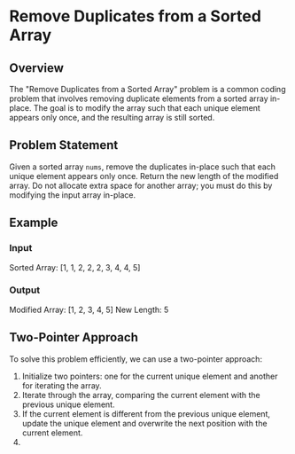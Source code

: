 # Remove Duplicates from a Sorted Array

## Overview
The "Remove Duplicates from a Sorted Array" problem is a common coding problem that involves removing duplicate elements from a sorted array in-place. The goal is to modify the array such that each unique element appears only once, and the resulting array is still sorted.

## Problem Statement
Given a sorted array `nums`, remove the duplicates in-place such that each unique element appears only once. Return the new length of the modified array. Do not allocate extra space for another array; you must do this by modifying the input array in-place.

## Example
### Input
Sorted Array: [1, 1, 2, 2, 2, 3, 4, 4, 5]

### Output
Modified Array: [1, 2, 3, 4, 5]
New Length: 5

## Two-Pointer Approach
To solve this problem efficiently, we can use a two-pointer approach:
1. Initialize two pointers: one for the current unique element and another for iterating the array.
2. Iterate through the array, comparing the current element with the previous unique element.
3. If the current element is different from the previous unique element, update the unique element and overwrite the next position with the current element.
4.